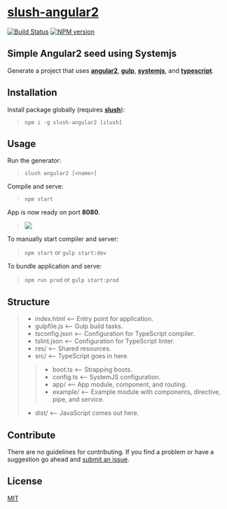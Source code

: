 [slush-angular2](https://www.npmjs.com/package/slush-angular2)
==============

[![Build Status](https://travis-ci.org/RyanMetin/slush-angular2.svg?branch=master)](https://travis-ci.org/TheVelourFog/slush-angular2)
[![NPM version](https://badge-me.herokuapp.com/api/npm/slush-angular2.png)](http://badges.enytc.com/for/npm/slush-angular2)

## Simple Angular2 seed using Systemjs
Generate a project that uses **[angular2](https://www.npmjs.com/package/angular2)**, **[gulp](https://www.npmjs.com/package/gulp)**, **[systemjs](https://www.npmjs.com/package/systemjs)**, and **[typescript](https://typescriptlang.org)**.

## Installation
Install package globally (requires **[slush](https://www.npmjs.com/package/slush)**):
>`npm i -g slush-angular2 [slush]`

## Usage
Run the generator:
>`slush angular2 [<name>]`

Compile and serve:
>`npm start`

App is now ready on port **8080**.
>![](http://i.imgur.com/85O2cvX.gif)

To manually start compiler and server:
>`npm start` or `gulp start:dev`

To bundle application and serve:
>`npm run prod` or `gulp start:prod`

## Structure
>* index.html <-- Entry point for application.
>* gulpfile.js <-- Gulp build tasks.
>* tsconfig.json <-- Configuration for TypeScript compiler.
>* tslint.json <-- Configuration for TypeScript linter.
>* res/ <-- Shared resources.
>* src/ <-- TypeScript goes in here.
>>* boot.ts <-- Strapping boots.
>>* config.ts <-- SystemJS configuration.
>>* app/ <-- App module, component, and routing.
>>* example/ <-- Example module with components, directive, pipe, and service.
>* dist/ <-- JavaScript comes out here.

## Contribute
There are no guidelines for contributing. If you find a problem or have a suggestion go ahead and [submit an issue](https://github.com/ryanmetin/slush-angular2/issues).

## License
[MIT](https://github.com/thevelourfog/slush-angular2/blob/master/LICENSE)
